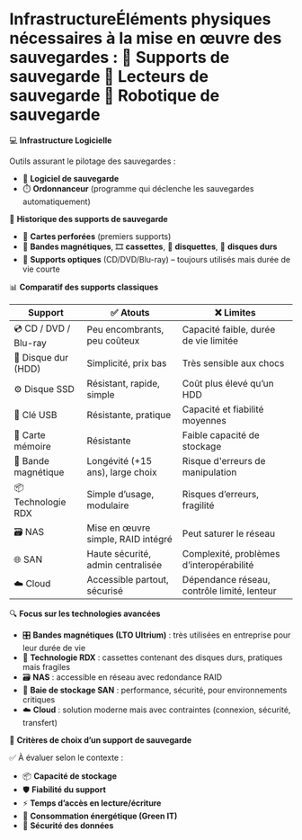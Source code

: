 # InfrastructureÉléments physiques nécessaires à la mise en œuvre des sauvegardes : 💽 **Supports de sauvegarde** 📠 **Lecteurs de sauvegarde** 🤖 **Robotique de sauvegarde**



💻 **Infrastructure Logicielle**

Outils assurant le pilotage des sauvegardes :

- 🧠 **Logiciel de sauvegarde**
- ⏱️ **Ordonnanceur** (programme qui déclenche les sauvegardes automatiquement)



📜 **Historique des supports de sauvegarde**

- 🧾 **Cartes perforées** (premiers supports)
- 📼 **Bandes magnétiques**, 🎞️ **cassettes**, 💾 **disquettes**, 💽 **disques durs**
- 📀 **Supports optiques** (CD/DVD/Blu-ray) – toujours utilisés mais durée de vie courte

📊 **Comparatif des supports classiques**

| **Support** | **✅ Atouts** | **❌ Limites** |
|----|----|----|
| 💿 CD / DVD / Blu-ray | Peu encombrants, peu coûteux | Capacité faible, durée de vie limitée |
| 💾 Disque dur (HDD) | Simplicité, prix bas | Très sensible aux chocs |
| ⚙️ Disque SSD | Résistant, rapide, simple | Coût plus élevé qu’un HDD |
| 🔑 Clé USB | Résistante, pratique | Capacité et fiabilité moyennes |
| 🧠 Carte mémoire | Résistante | Faible capacité de stockage |
| 📼 Bande magnétique | Longévité (+15 ans), large choix | Risque d'erreurs de manipulation |
| 📦 Technologie RDX | Simple d’usage, modulaire | Risques d’erreurs, fragilité |
| 🗃️ NAS | Mise en œuvre simple, RAID intégré | Peut saturer le réseau |
| 🌐 SAN | Haute sécurité, admin centralisée | Complexité, problèmes d’interopérabilité |
| ☁️ Cloud | Accessible partout, sécurisé | Dépendance réseau, contrôle limité, lenteur |



🔍 **Focus sur les technologies avancées**

- 🎛️ **Bandes magnétiques (LTO Ultrium)** : très utilisées en entreprise pour leur durée de vie
- 💼 **Technologie RDX** : cassettes contenant des disques durs, pratiques mais fragiles
- 🗃️ **NAS** : accessible en réseau avec redondance RAID
- 🧮 **Baie de stockage SAN** : performance, sécurité, pour environnements critiques
- ☁️ **Cloud** : solution moderne mais avec contraintes (connexion, sécurité, transfert)

📏 **Critères de choix d’un support de sauvegarde**

✅ À évaluer selon le contexte :

- 📦 **Capacité de stockage**
- 🛡️ **Fiabilité du support**
- ⚡ **Temps d’accès en lecture/écriture**
- 🌱 **Consommation énergétique (Green IT)**
- 🔐 **Sécurité des données**
